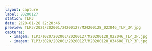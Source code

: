 ```yaml
---
layout: capture
label: 20200127
station: TLP3
date: 2020-01-28 02:20:46
preview: TLP3/2020/202001/20200127/M20200128_022046_TLP_3P.jpg
capturas:
  - imagem: TLP3/2020/202001/20200127/M20200128_022046_TLP_3P.jpg
  - imagem: TLP3/2020/202001/20200127/M20200128_034608_TLP_3P.jpg
---
```


